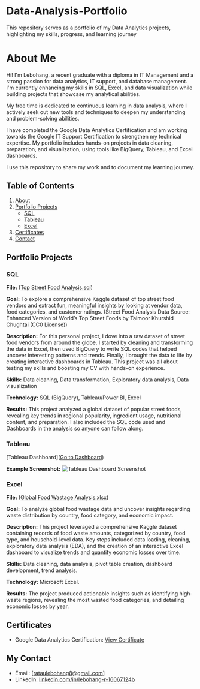 # Data-Analysis-Portfolio
This repository serves as a portfolio of my Data Analytics projects, highlighting my skills, progress, and learning journey 

# About Me

Hi! I'm Lebohang, a recent graduate with a diploma in IT Management and a strong passion for data analytics, IT support, and database management. I'm currently enhancing my skills in SQL, Excel, and data visualization while building projects that showcase my analytical abilities.

My free time is dedicated to continuous learning in data analysis, where I actively seek out new tools and techniques to deepen my understanding and problem-solving abilities. 

I have completed the Google Data Analytics Certification and am working towards the Google IT Support Certification to strengthen my technical expertise. My portfolio includes hands-on projects in data cleaning, preparation, and visualization, using tools like BigQuery, Tableau, and Excel dashboards.

I use this repository to share my work and to document my learning journey.

## Table of Contents

1.  [About](#about-me)
2.  [Portfolio Projects](#portfolio-projects)
    * [SQL](#sql)
    * [Tableau](#tableau)
    * [Excel](#excel)
3.  [Certificates](#certificates)
4.  [Contact](#contact)

## Portfolio Projects

### SQL

**File:** ([Top Street Food Analysis.sql](https://github.com/Ratau-Lebohang/Projects/blob/38eb1d62375d70d5e950a2eb54ed77a633be4736/Top%20Street%20Food%20Analysis.sql))

**Goal:** To explore a comprehensive Kaggle dataset of top street food vendors and extract fun, meaningful insights by looking at vendor data, food categories, and customer ratings. (Street Food Analysis Data Source: Enhanced Version of World’s Top Street Foods by Taimoor Khurshid Chughtai (CC0 License))

**Description:** For this personal project, I dove into a raw dataset of street food vendors from around the globe. I started by cleaning and transforming the data in Excel, then used BigQuery to write SQL codes that helped uncover interesting patterns and trends. Finally, I brought the data to life by creating interactive dashboards in Tableau. This project was all about testing my skills and boosting my CV with hands-on experience.

**Skills:** Data cleaning, Data transformation, Exploratory data analysis, Data visualization

**Technology:** SQL (BigQuery), Tableau/Power BI, Excel

**Results:** This project analyzed a global dataset of popular street foods, revealing key trends in regional popularity, ingredient usage, nutritional content, and preparation. I also included the SQL code used and Dashboards in the analysis so anyone can follow along.

### Tableau

[Tableau Dashboard]([Go to Dashboard](https://public.tableau.com/views/TopStreetFoods/StreetFoodDash?:language=en-US&:sid=&:redirect=auth&:display_count=n&:origin=viz_share_link))

**Example Screenshot:**
![Tableau Dashboard Screenshot](Street_food_dashboard.png)

### Excel

**File:** ([Global Food Wastage Analysis.xlsx](https://github.com/Ratau-Lebohang/Projects/blob/38eb1d62375d70d5e950a2eb54ed77a633be4736/Global%20Food%20Wastage%20Analysis.xlsx))

**Goal:** To analyze global food wastage data and uncover insights regarding waste distribution by country, food category, and economic impact.

**Description:** This project leveraged a comprehensive Kaggle dataset containing records of food waste amounts, categorized by country, food type, and household-level data. Key steps included data loading, cleaning, exploratory data analysis (EDA), and the creation of an interactive Excel dashboard to visualize trends and quantify economic losses over time.

**Skills:** Data cleaning, data analysis, pivot table creation, dashboard development, trend analysis.

**Technology:** Microsoft Excel.

**Results:** The project produced actionable insights such as identifying high-waste regions, revealing the most wasted food categories, and detailing economic losses by year.


## Certificates

* Google Data Analytics Certification: [View Certificate](https://coursera.org/share/823b1543a47d3be09a2fe1f8f83628fb)

## My Contact

* Email: [rataulebohang8@gmail.com]
* LinkedIn: [linkedin.com/in/lebohang-r-16067124b](linkedin.com/in/lebohang-r-16067124b)

